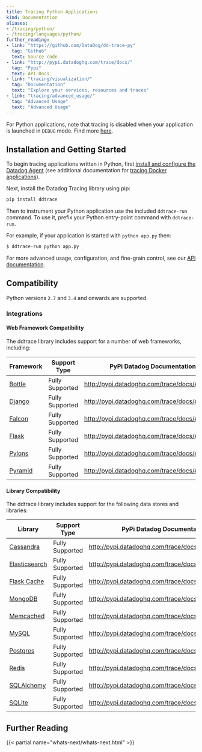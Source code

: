 ```yaml
---
title: Tracing Python Applications
kind: Documentation
aliases:
- /tracing/python/
- /tracing/languages/python/
further_reading:
- link: "https://github.com/DataDog/dd-trace-py"
  tag: "Github"
  text: Source code
- link: "http://pypi.datadoghq.com/trace/docs/"
  tag: "Pypi"
  text: API Docs
- link: "tracing/visualization/"
  tag: "Documentation"
  text: "Explore your services, resources and traces"
- link: "tracing/advanced_usage/"
  tag: "Advanced Usage"
  text: "Advanced Usage"
---
```


<div class="alert alert-info">
For Python applications, note that tracing is disabled when your application is launched in <code>DEBUG</code> mode. Find more <a href="http://pypi.datadoghq.com/trace/docs/#module-ddtrace.contrib.django">here</a>.
</div>

## Installation and Getting Started

To begin tracing applications written in Python, first [install and configure the Datadog Agent][1] (see additional documentation for [tracing Docker applications](/tracing/setup/docker/)).

Next, install the Datadog Tracing library using pip:

```python
pip install ddtrace
```

Then to instrument your Python application use the included `ddtrace-run` command. To use it, prefix your Python entry-point command with `ddtrace-run`.

For example, if your application is started with `python app.py` then:

```sh
$ ddtrace-run python app.py
```

For more advanced usage, configuration, and fine-grain control, see our [API documentation](http://pypi.datadoghq.com/trace/docs/).


## Compatibility

Python versions `2.7` and `3.4` and onwards are supported.

### Integrations

#### Web Framework Compatibility

The ddtrace library includes support for a number of web frameworks, including:

|                Framework                 |  Support Type   |          PyPi Datadog Documentation           |
| ---------------------------------------- | --------------- | --------------------------------------------- |
| [Bottle](https://bottlepy.org/)          | Fully Supported | http://pypi.datadoghq.com/trace/docs/#bottle  |
| [Django](https://www.djangoproject.com/) | Fully Supported | http://pypi.datadoghq.com/trace/docs/#django  |
| [Falcon](https://falconframework.org/)   | Fully Supported | http://pypi.datadoghq.com/trace/docs/#falcon  |
| [Flask](http://flask.pocoo.org/)         | Fully Supported | http://pypi.datadoghq.com/trace/docs/#flask   |
| [Pylons](http://pylonsproject.org/)      | Fully Supported | http://pypi.datadoghq.com/trace/docs/#pylons  |
| [Pyramid](https://trypyramid.com/)       | Fully Supported | http://pypi.datadoghq.com/trace/docs/#pyramid |

#### Library Compatibility

The ddtrace library includes support for the following data stores and libraries:

|                            Library                             |  Support Type   |             PyPi Datadog Documentation              |
| -------------------------------------------------------------- | --------------- | --------------------------------------------------- |
| [Cassandra](https://cassandra.apache.org/)                     | Fully Supported | http://pypi.datadoghq.com/trace/docs/#cassandra     |
| [Elasticsearch](https://www.elastic.co/products/elasticsearch) | Fully Supported | http://pypi.datadoghq.com/trace/docs/#elasticsearch |
| [Flask Cache](https://pythonhosted.org/Flask-Cache/)           | Fully Supported | http://pypi.datadoghq.com/trace/docs/#flask-cache   |
| [MongoDB](https://www.mongodb.com/what-is-mongodb)             | Fully Supported | http://pypi.datadoghq.com/trace/docs/#mongodb       |
| [Memcached](https://memcached.org/)                            | Fully Supported | http://pypi.datadoghq.com/trace/docs/#memcached     |
| [MySQL](https://www.mysql.com/)                                | Fully Supported | http://pypi.datadoghq.com/trace/docs/#mysql         |
| [Postgres](https://www.postgresql.org/)                        | Fully Supported | http://pypi.datadoghq.com/trace/docs/#postgres      |
| [Redis](https://redis.io/)                                     | Fully Supported | http://pypi.datadoghq.com/trace/docs/#redis         |
| [SQLAlchemy](https://www.sqlalchemy.org/)                      | Fully Supported | http://pypi.datadoghq.com/trace/docs/#sqlalchemy    |
| [SQLite](https://www.sqlite.org/)                              | Fully Supported | http://pypi.datadoghq.com/trace/docs/#sqlite        |

## Further Reading

{{< partial name="whats-next/whats-next.html" >}}

[1]: /tracing/setup
[2]: http://pypi.datadoghq.com/trace/docs/#get-started
